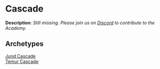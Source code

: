 <!-- This page is automatically generated by Myr: do not update it manually. Changes directly applied here will be lost. -->
# Cascade

**Description**: _Still missing. Please join us on [Discord](https://discord.gg/fYQbpjjkQ3) to contribute to the Academy._

## **Archetypes**

[Jund Cascade](../archetypes/Jund%20Cascade.html)  
[Temur Cascade](../archetypes/Temur%20Cascade.html)  

